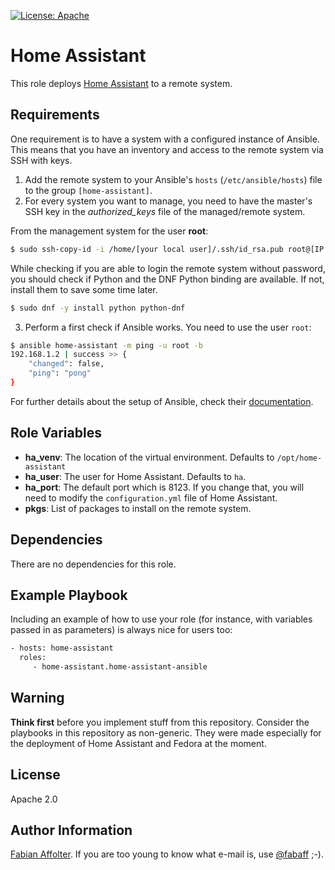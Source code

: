 [![License: Apache](hhttps://img.shields.io/badge/License-Apache%202-yellow.svg)](hhttps://opensource.org/licenses/Apache-2.0)

Home Assistant
==============

This role deploys [Home Assistant](https://home-assistant.io/) to a remote system.

Requirements
------------

One requirement is to have a system with a configured instance of Ansible. This means that you have an inventory and access to the remote system via SSH with keys.

1. Add the remote system to your Ansible's `hosts` (`/etc/ansible/hosts`) file to the group `[home-assistant]`.
2. For every system you want to manage, you need to have the master's SSH key in the *authorized_keys* file of the managed/remote system.

From the management system for the user **root**:

```bash
$ sudo ssh-copy-id -i /home/[your local user]/.ssh/id_rsa.pub root@[IP address of remote system]
```

While checking if you are able to login the remote system without password, you should check if Python and the DNF Python binding are available. If not, install them to save some time later.

```bash
$ sudo dnf -y install python python-dnf
```


3. Perform a first check if Ansible works. You need to use the user `root`:

```bash
$ ansible home-assistant -m ping -u root -b
192.168.1.2 | success >> {
    "changed": false,
    "ping": "pong"
}
```

For further details about the setup of Ansible, check their [documentation](http://docs.ansible.com/ansible/).

Role Variables
--------------

- **ha_venv**: The location of the virtual environment. Defaults to `/opt/home-assistant`
- **ha_user**: The user for Home Assistant. Defaults to `ha`.
- **ha_port**: The default port which is 8123. If you change that, you will need to modify the `configuration.yml` file of Home Assistant.
- **pkgs**: List of packages to install on the remote system.


Dependencies
------------

There are no dependencies for this role.

Example Playbook
----------------

Including an example of how to use your role (for instance, with variables passed in as parameters) is always nice for users too:

```bash
- hosts: home-assistant
  roles:
     - home-assistant.home-assistant-ansible
```

Warning
-------

**Think first** before you implement stuff from this repository. Consider the playbooks in this repository as non-generic. They were made especially for the deployment of Home Assistant and Fedora at the moment.

License
-------

Apache 2.0

Author Information
------------------

[Fabian Affolter](https://github.com/fabaff). If you are too young to know what e-mail is, use [@fabaff](https://twitter.com/fabaff) ;-).

